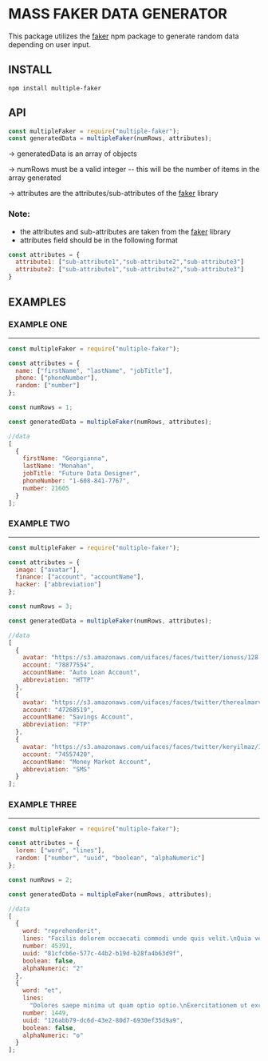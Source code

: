 # MASS FAKER DATA GENERATOR

This package utilizes the [faker](https://www.npmjs.com/package/faker) npm package to generate random data depending on user input.

## INSTALL

```
npm install multiple-faker
```

## API

```js
const multipleFaker = require("multiple-faker");
const generatedData = multipleFaker(numRows, attributes);
```

-> generatedData is an array of objects

-> numRows must be a valid integer -- this will be the number of items in the array generated

-> attributes are the attributes/sub-attributes of the [faker](https://www.npmjs.com/package/faker) library

### Note:

- the attributes and sub-attributes are taken from the [faker](https://www.npmjs.com/package/faker) library
- attributes field should be in the following format

```js
const attributes = {
  attribute1: ["sub-attribute1","sub-attribute2","sub-attribute3"]
  attribute2: ["sub-attribute1","sub-attribute2","sub-attribute3"]
}
```

## EXAMPLES

### EXAMPLE ONE

---

```js
const multipleFaker = require("multiple-faker");

const attributes = {
  name: ["firstName", "lastName", "jobTitle"],
  phone: ["phoneNumber"],
  random: ["number"]
};

const numRows = 1;

const generatedData = multipleFaker(numRows, attributes);
```

```js
//data
[
  {
    firstName: "Georgianna",
    lastName: "Monahan",
    jobTitle: "Future Data Designer",
    phoneNumber: "1-608-841-7767",
    number: 21605
  }
];
```

### EXAMPLE TWO

---

```js
const multipleFaker = require("multiple-faker");

const attributes = {
  image: ["avatar"],
  finance: ["account", "accountName"],
  hacker: ["abbreviation"]
};

const numRows = 3;

const generatedData = multipleFaker(numRows, attributes);
```

```js
//data
[
  {
    avatar: "https://s3.amazonaws.com/uifaces/faces/twitter/ionuss/128.jpg",
    account: "78877554",
    accountName: "Auto Loan Account",
    abbreviation: "HTTP"
  },
  {
    avatar: "https://s3.amazonaws.com/uifaces/faces/twitter/therealmarvin/128.jpg",
    account: "47268519",
    accountName: "Savings Account",
    abbreviation: "FTP"
  },
  {
    avatar: "https://s3.amazonaws.com/uifaces/faces/twitter/keryilmaz/128.jpg",
    account: "74557420",
    accountName: "Money Market Account",
    abbreviation: "SMS"
  }
];
```

### EXAMPLE THREE

---

```js
const multipleFaker = require("multiple-faker");

const attributes = {
  lorem: ["word", "lines"],
  random: ["number", "uuid", "boolean", "alphaNumeric"]
};

const numRows = 2;

const generatedData = multipleFaker(numRows, attributes);
```

```js
//data
[
  {
    word: "reprehenderit",
    lines: "Facilis dolorem occaecati commodi unde quis velit.\nQuia vel dolorum qui.",
    number: 45391,
    uuid: "81cfcb6e-577c-44b2-b19d-b28fa4b63d9f",
    boolean: false,
    alphaNumeric: "2"
  },
  {
    word: "et",
    lines:
      "Dolores saepe minima ut quam optio optio.\nExercitationem ut excepturi quia non corporis dolor velit et et.\nEum consectetur temporibus est totam.\nExercitationem atque totam quo dolor.\nQuibusdam architecto vero.",
    number: 1449,
    uuid: "126abb79-dc6d-43e2-80d7-6930ef35d9a9",
    boolean: false,
    alphaNumeric: "o"
  }
];
```

